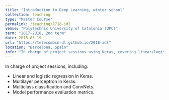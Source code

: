```yaml
---
title: "Introduction to Deep Learning, winter school"
collection: teaching
type: "Master Course"
permalink: /teaching/1718-idl
venue: "Polytechnic University of Catalonia (UPC)"
term: "2017-2018, 2nd term"
date: 2018-03-19
url: "https://telecombcn-dl.github.io/2018-idl"
location: "Barcelona, Spain"
info: "In charge of project sessions using Keras, covering linear/logistic regression, MLP, ConvNets"
---
```


In charge of project sessions, including:

* Linear and logistic regression in Keras.
* Multilayer perceptron in Keras.
* Multiclass classification and ConvNets.
* Model performance evaluation metrics.
